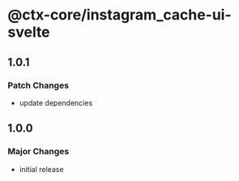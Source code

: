 # @ctx-core/instagram_cache-ui-svelte

## 1.0.1

### Patch Changes

- update dependencies

## 1.0.0

### Major Changes

- initial release
